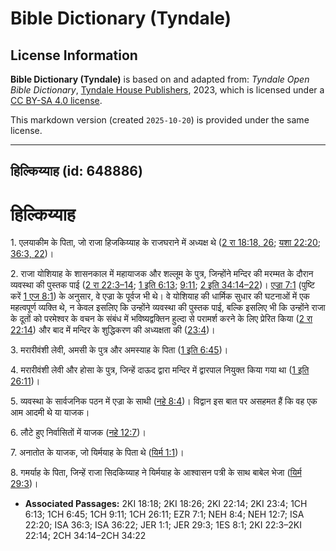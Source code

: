 # Bible Dictionary (Tyndale)

## License Information

**Bible Dictionary (Tyndale)** is based on and adapted from: _Tyndale Open Bible Dictionary_, [Tyndale House Publishers](https://tyndaleopenresources.com/), 2023, which is licensed under a [CC BY-SA 4.0 license](https://creativecommons.org/licenses/by-sa/4.0/legalcode.en).

This markdown version (created `2025-10-20`) is provided under the same license.



--------------------------------

## हिल्किय्याह (id: 648886)

हिल्किय्याह
===========

1\. एलयाकीम के पिता, जो राजा हिजकिय्याह के राजघराने में अध्यक्ष थे ([2 रा 18:18, 26](https://ref.ly/2Kgs18:18,2Kgs18:26); [यशा 22:20](https://ref.ly/Isa22:20); [36:3, 22](https://ref.ly/Isa36:3,Isa36:22))।

2\. राजा योशियाह के शासनकाल में महायाजक और शल्लूम के पुत्र, जिन्होंने मन्दिर की मरम्मत के दौरान व्यवस्था की पुस्तक पाई ([2 रा 22:3–14](https://ref.ly/2Kgs22:3-2Kgs22:14); [1 इति 6:13](https://ref.ly/1Chr6:13); [9:11](https://ref.ly/1Chr9:11); [2 इति 34:14–22](https://ref.ly/2Chr34:14-2Chr34:22))। [एज्रा 7:1](https://ref.ly/Ezra7:1) (पुष्टि करें [1 एज 8:1](https://ref.ly/1Esd8:1)) के अनुसार, वे एज्रा के पूर्वज भी थे। वे योशियाह की धार्मिक सुधार की घटनाओं में एक महत्वपूर्ण व्यक्ति थे, न केवल इसलिए कि उन्होंने व्यवस्था की पुस्तक पाई, बल्कि इसलिए भी कि उन्होंने राजा के दूतों को परमेश्वर के वचन के संबंध में भविष्यद्वक्तिन हुल्दा से परामर्श करने के लिए प्रेरित किया ([2 रा 22:14](https://ref.ly/2Kgs22:14)) और बाद में मन्दिर के शुद्धिकरण की अध्यक्षता की ([23:4](https://ref.ly/2Kgs23:4))।

3\. मरारीवंशी लेवी, अमसी के पुत्र और अमस्याह के पिता ([1 इति 6:45](https://ref.ly/1Chr6:45))।

4\. मरारीवंशी लेवी और होसा के पुत्र, जिन्हें दाऊद द्वारा मन्दिर में द्वारपाल नियुक्त किया गया था ([1 इति 26:11](https://ref.ly/1Chr26:11))।

5\. व्यवस्था के सार्वजनिक पठन में एज्रा के साथी ([नहे 8:4](https://ref.ly/Neh8:4))। विद्वान इस बात पर असहमत हैं कि वह एक आम आदमी थे या याजक।

6\. लौटे हुए निर्वासितों में याजक ([नहे 12:7](https://ref.ly/Neh12:7))।

7\. अनातोत के याजक, जो यिर्मयाह के पिता थे ([यिर्म 1:1](https://ref.ly/Jer1:1))।

8\. गमर्याह के पिता, जिन्हें राजा सिदकिय्याह ने यिर्मयाह के आश्वासन पत्री के साथ बाबेल भेजा ([यिर्म 29:3](https://ref.ly/Jer29:3))।

* **Associated Passages:** 2KI 18:18; 2KI 18:26; 2KI 22:14; 2KI 23:4; 1CH 6:13; 1CH 6:45; 1CH 9:11; 1CH 26:11; EZR 7:1; NEH 8:4; NEH 12:7; ISA 22:20; ISA 36:3; ISA 36:22; JER 1:1; JER 29:3; 1ES 8:1; 2KI 22:3–2KI 22:14; 2CH 34:14–2CH 34:22

